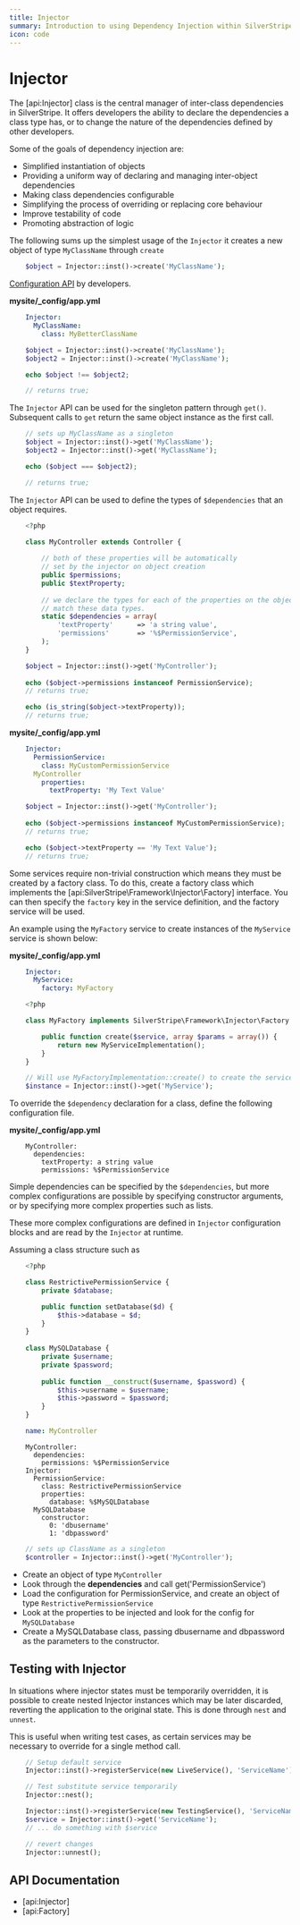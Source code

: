 ```yaml
---
title: Injector
summary: Introduction to using Dependency Injection within SilverStripe.
icon: code
---
```

# Injector

The [api:Injector] class is the central manager of inter-class dependencies in SilverStripe. It offers developers the 
ability to declare the dependencies a class type has, or to change the nature of the dependencies defined by other 
developers. 

Some of the goals of dependency injection are:

* Simplified instantiation of objects
* Providing a uniform way of declaring and managing inter-object dependencies
* Making class dependencies configurable
* Simplifying the process of overriding or replacing core behaviour
* Improve testability of code
* Promoting abstraction of logic

The following sums up the simplest usage of the `Injector` it creates a new object of type `MyClassName` through `create`

```php
	$object = Injector::inst()->create('MyClassName');

```
[Configuration API](../configuration) by developers.

**mysite/_config/app.yml**
	
```yml
	Injector:
	  MyClassName:
	    class: MyBetterClassName

```

```php
	$object = Injector::inst()->create('MyClassName');
	$object2 = Injector::inst()->create('MyClassName');

	echo $object !== $object2;

	// returns true;

```

The `Injector` API can be used for the singleton pattern through `get()`. Subsequent calls to `get` return the same 
object instance as the first call.

```php
	// sets up MyClassName as a singleton
	$object = Injector::inst()->get('MyClassName');
	$object2 = Injector::inst()->get('MyClassName');

	echo ($object === $object2);

	// returns true;

```

The `Injector` API can be used to define the types of `$dependencies` that an object requires.

```php
	<?php

	class MyController extends Controller {
	
		// both of these properties will be automatically
		// set by the injector on object creation
		public $permissions;
		public $textProperty;
	
		// we declare the types for each of the properties on the object. Anything we pass in via the Injector API must
		// match these data types.
		static $dependencies = array(
			'textProperty'		=> 'a string value',
			'permissions'		=> '%$PermissionService',
		);
	}

```

```php
	$object = Injector::inst()->get('MyController');
	
	echo ($object->permissions instanceof PermissionService);
	// returns true;

	echo (is_string($object->textProperty));
	// returns true;

```

**mysite/_config/app.yml**
	
```yml
	Injector:
	  PermissionService:
	    class: MyCustomPermissionService
	  MyController
	    properties:
	      textProperty: 'My Text Value'

```

```php
	$object = Injector::inst()->get('MyController');
	
	echo ($object->permissions instanceof MyCustomPermissionService);
	// returns true;

	echo ($object->textProperty == 'My Text Value');
	// returns true;

```

Some services require non-trivial construction which means they must be created by a factory class. To do this, create
a factory class which implements the [api:SilverStripe\Framework\Injector\Factory] interface. You can then specify
the `factory` key in the service definition, and the factory service will be used.

An example using the `MyFactory` service to create instances of the `MyService` service is shown below:

**mysite/_config/app.yml**

```yml
	Injector:
	  MyService:
	    factory: MyFactory

```

```php
	<?php

	class MyFactory implements SilverStripe\Framework\Injector\Factory {

		public function create($service, array $params = array()) {
			return new MyServiceImplementation();
		}
	}

	// Will use MyFactoryImplementation::create() to create the service instance.
	$instance = Injector::inst()->get('MyService');

```

To override the `$dependency` declaration for a class, define the following configuration file.

**mysite/_config/app.yml**

```
	MyController:
	  dependencies:
		textProperty: a string value
		permissions: %$PermissionService

```

Simple dependencies can be specified by the `$dependencies`, but more complex configurations are possible by specifying 
constructor arguments, or by specifying more complex properties such as lists.

These more complex configurations are defined in `Injector` configuration blocks and are read by the `Injector` at 
runtime.

Assuming a class structure such as

```php
	<?php

	class RestrictivePermissionService {
		private $database;

		public function setDatabase($d) {	
			$this->database = $d;
		}
	}
	
	class MySQLDatabase {
		private $username;
		private $password;
		
		public function __construct($username, $password) {
			$this->username = $username;
			$this->password = $password;
		}
	}

```

```yml
	name: MyController
```
```
	MyController:
	  dependencies:
	    permissions: %$PermissionService
	Injector:
	  PermissionService:
	    class: RestrictivePermissionService
	    properties:
	      database: %$MySQLDatabase
	  MySQLDatabase
	    constructor:
	      0: 'dbusername'
	      1: 'dbpassword'

```

```php
	// sets up ClassName as a singleton
	$controller = Injector::inst()->get('MyController');

```

* Create an object of type `MyController`
* Look through the **dependencies** and call get('PermissionService')
* Load the configuration for PermissionService, and create an object of type `RestrictivePermissionService`
* Look at the properties to be injected and look for the config for `MySQLDatabase`
* Create a MySQLDatabase class, passing dbusername and dbpassword as the parameters to the constructor.


## Testing with Injector

In situations where injector states must be temporarily overridden, it is possible to create nested Injector instances 
which may be later discarded, reverting the application to the original state. This is done through `nest` and `unnest`.

This is useful when writing test cases, as certain services may be necessary to override for a single method call.

```php
	// Setup default service
	Injector::inst()->registerService(new LiveService(), 'ServiceName');

	// Test substitute service temporarily
	Injector::nest();

	Injector::inst()->registerService(new TestingService(), 'ServiceName');
	$service = Injector::inst()->get('ServiceName');
	// ... do something with $service

	// revert changes
	Injector::unnest();

```
## API Documentation

* [api:Injector]
* [api:Factory]
